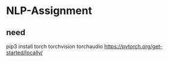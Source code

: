 # NLP-Assignment
## need
pip3 install torch torchvision torchaudio
https://pytorch.org/get-started/locally/
